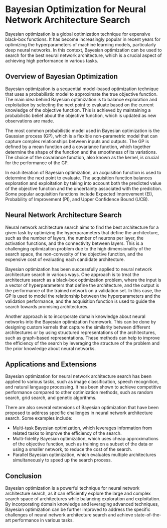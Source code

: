 # Bayesian Optimization for Neural Network Architecture Search

Bayesian optimization is a global optimization technique for expensive black-box functions. It has become increasingly popular in recent years for optimizing the hyperparameters of machine learning models, particularly deep neural networks. In this context, Bayesian optimization can be used to search for the best neural network architecture, which is a crucial aspect of achieving high performance in various tasks.

## Overview of Bayesian Optimization

Bayesian optimization is a sequential model-based optimization technique that uses a probabilistic model to approximate the true objective function. The main idea behind Bayesian optimization is to balance exploration and exploitation by selecting the next point to evaluate based on the current knowledge of the objective function. This is achieved by maintaining a probabilistic belief about the objective function, which is updated as new observations are made.

The most common probabilistic model used in Bayesian optimization is the Gaussian process (GP), which is a flexible non-parametric model that can capture complex relationships between inputs and outputs. The GP is defined by a mean function and a covariance function, which together determine the shape of the function and the smoothness of its variations. The choice of the covariance function, also known as the kernel, is crucial for the performance of the GP.

In each iteration of Bayesian optimization, an acquisition function is used to determine the next point to evaluate. The acquisition function balances exploration and exploitation by taking into account both the predicted value of the objective function and the uncertainty associated with the prediction. Some popular acquisition functions include Expected Improvement (EI), Probability of Improvement (PI), and Upper Confidence Bound (UCB).

## Neural Network Architecture Search

Neural network architecture search aims to find the best architecture for a given task by optimizing the hyperparameters that define the architecture, such as the number of layers, the number of neurons per layer, the activation functions, and the connectivity between layers. This is a challenging optimization problem due to the high dimensionality of the search space, the non-convexity of the objective function, and the expensive cost of evaluating each candidate architecture.

Bayesian optimization has been successfully applied to neural network architecture search in various ways. One approach is to treat the architecture search as a black-box optimization problem, where the input is a vector of hyperparameters that define the architecture, and the output is the performance of the trained network on a validation set. In this case, the GP is used to model the relationship between the hyperparameters and the validation performance, and the acquisition function is used to guide the search towards promising architectures.

Another approach is to incorporate domain knowledge about neural networks into the Bayesian optimization framework. This can be done by designing custom kernels that capture the similarity between different architectures or by using structured representations of the architectures, such as graph-based representations. These methods can help to improve the efficiency of the search by leveraging the structure of the problem and the prior knowledge about neural networks.

## Applications and Extensions

Bayesian optimization for neural network architecture search has been applied to various tasks, such as image classification, speech recognition, and natural language processing. It has been shown to achieve competitive performance compared to other optimization methods, such as random search, grid search, and genetic algorithms.

There are also several extensions of Bayesian optimization that have been proposed to address specific challenges in neural network architecture search. Some examples include:

- Multi-task Bayesian optimization, which leverages information from related tasks to improve the efficiency of the search.
- Multi-fidelity Bayesian optimization, which uses cheap approximations of the objective function, such as training on a subset of the data or using a smaller network, to reduce the cost of the search.
- Parallel Bayesian optimization, which evaluates multiple architectures simultaneously to speed up the search process.

## Conclusion

Bayesian optimization is a powerful technique for neural network architecture search, as it can efficiently explore the large and complex search space of architectures while balancing exploration and exploitation. By incorporating domain knowledge and leveraging advanced techniques, Bayesian optimization can be further improved to address the specific challenges of neural network architecture search and achieve state-of-the-art performance in various tasks.
